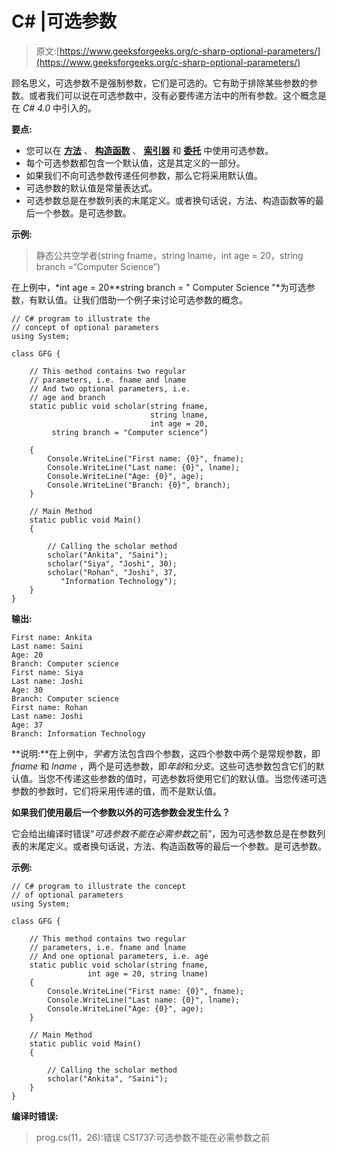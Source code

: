 # C# |可选参数

> 原文:[https://www.geeksforgeeks.org/c-sharp-optional-parameters/](https://www.geeksforgeeks.org/c-sharp-optional-parameters/)

顾名思义，可选参数不是强制参数，它们是可选的。它有助于排除某些参数的参数。或者我们可以说在可选参数中，没有必要传递方法中的所有参数。这个概念是在 *C# 4.0* 中引入的。

**要点:**

*   您可以在 [**方法**](https://www.geeksforgeeks.org/c-sharp-methods/) 、 **[构造函数](https://www.geeksforgeeks.org/c-sharp-constructors/)** 、 **[索引器](https://www.geeksforgeeks.org/c-sharp-indexers/)** 和 **[委托](https://www.geeksforgeeks.org/c-sharp-delegates/)** 中使用可选参数。
*   每个可选参数都包含一个默认值，这是其定义的一部分。
*   如果我们不向可选参数传递任何参数，那么它将采用默认值。
*   可选参数的默认值是常量表达式。
*   可选参数总是在参数列表的末尾定义。或者换句话说，方法、构造函数等的最后一个参数。是可选参数。

**示例:**

> 静态公共空学者(string fname，string lname，int age = 20，string branch =“Computer Science”)

在上例中，*int age = 20**string branch = " Computer Science "*为可选参数，有默认值。让我们借助一个例子来讨论可选参数的概念。

```
// C# program to illustrate the
// concept of optional parameters
using System;

class GFG {

    // This method contains two regular
    // parameters, i.e. fname and lname
    // And two optional parameters, i.e.
    // age and branch
    static public void scholar(string fname, 
                               string lname,
                               int age = 20,
         string branch = "Computer science")

    {
        Console.WriteLine("First name: {0}", fname);
        Console.WriteLine("Last name: {0}", lname);
        Console.WriteLine("Age: {0}", age);
        Console.WriteLine("Branch: {0}", branch);
    }

    // Main Method
    static public void Main()
    {

        // Calling the scholar method
        scholar("Ankita", "Saini");
        scholar("Siya", "Joshi", 30);
        scholar("Rohan", "Joshi", 37,
           "Information Technology");
    }
}
```

**输出:**

```
First name: Ankita
Last name: Saini
Age: 20
Branch: Computer science
First name: Siya
Last name: Joshi
Age: 30
Branch: Computer science
First name: Rohan
Last name: Joshi
Age: 37
Branch: Information Technology

```

**说明:**在上例中，*学者*方法包含四个参数，这四个参数中两个是常规参数，即 *fname* 和 *lname* ，两个是可选参数，即*年龄*和*分支*。这些可选参数包含它们的默认值。当您不传递这些参数的值时，可选参数将使用它们的默认值。当您传递可选参数的参数时，它们将采用传递的值，而不是默认值。

**如果我们使用最后一个参数以外的可选参数会发生什么？**

它会给出编译时错误“*可选参数不能在必需参数*之前”，因为可选参数总是在参数列表的末尾定义。或者换句话说，方法、构造函数等的最后一个参数。是可选参数。

**示例:**

```
// C# program to illustrate the concept
// of optional parameters
using System;

class GFG {

    // This method contains two regular
    // parameters, i.e. fname and lname
    // And one optional parameters, i.e. age
    static public void scholar(string fname,
                 int age = 20, string lname)
    {
        Console.WriteLine("First name: {0}", fname);
        Console.WriteLine("Last name: {0}", lname);
        Console.WriteLine("Age: {0}", age);
    }

    // Main Method
    static public void Main()
    {

        // Calling the scholar method
        scholar("Ankita", "Saini");
    }
}
```

**编译时错误:**

> prog.cs(11，26):错误 CS1737:可选参数不能在必需参数之前